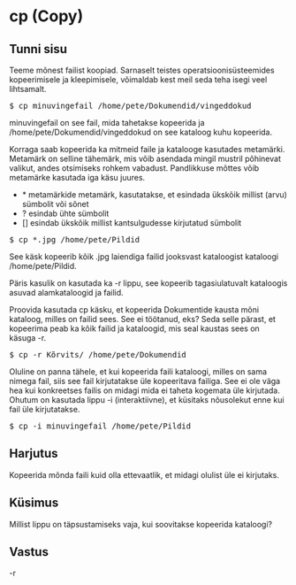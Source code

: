 # cp (Copy)

## Tunni sisu

Teeme mõnest failist koopiad. Sarnaselt teistes operatsioonisüsteemides kopeerimisele ja kleepimisele, võimaldab kest meil seda teha isegi veel lihtsamalt.

<pre>$ cp minuvingefail /home/pete/Dokumendid/vingeddokud</pre>

minuvingefail on see fail, mida tahetakse kopeerida ja /home/pete/Dokumendid/vingeddokud on see kataloog kuhu kopeerida.

Korraga saab kopeerida ka mitmeid faile ja katalooge kasutades metamärki. Metamärk on selline tähemärk, mis võib asendada mingil mustril põhinevat valikut, andes otsimiseks rohkem vabadust. Pandlikkuse mõttes võib metamärke kasutada iga käsu juures.


<ul>
<li>* metamärkide metamärk, kasutatakse, et esindada ükskõik millist (arvu) sümbolit või sõnet</li>
<li>? esindab ühte sümbolit</li>
<li>[] esindab ükskõik millist kantsulgudesse kirjutatud sümbolit</li>
</ul>

<pre>$ cp *.jpg /home/pete/Pildid</pre>

See käsk kopeerib kõik .jpg laiendiga failid jooksvast kataloogist kataloogi /home/pete/Pildid.

Päris kasulik on kasutada ka -r lippu, see kopeerib tagasiulatuvalt kataloogis asuvad alamkataloogid ja failid.

Proovida kasutada cp käsku, et kopeerida Dokumentide kausta mõni kataloog, milles on failid sees. See ei töötanud, eks? Seda selle pärast, et kopeerima peab ka kõik failid ja kataloogid, mis seal kaustas sees on käsuga -r.

<pre>$ cp -r Kõrvits/ /home/pete/Dokumendid</pre>

Oluline on panna tähele, et kui kopeerida faili kataloogi, milles on sama nimega fail, siis see fail kirjutatakse üle kopeeritava failiga. See ei ole väga hea kui konkreetses failis on midagi mida ei taheta kogemata üle kirjutada. Ohutum on kasutada lippu -i (interaktiivne), et küsitaks nõusolekut enne kui fail üle kirjutatakse.

<pre>$ cp -i minuvingefail /home/pete/Pildid</pre>

## Harjutus

Kopeerida mõnda faili kuid olla ettevaatlik, et midagi olulist üle ei kirjutaks.

## Küsimus

Millist lippu on täpsustamiseks vaja, kui soovitakse kopeerida kataloogi?

## Vastus

-r
